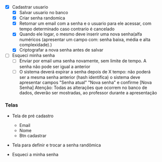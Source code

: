 - [x] Cadastrar usuario
   - [x] Salvar usuario no banco
   - [x] Criar senha randomica
   - [x] Retornar um email com a senha e o usuario para ele acessar, com tempo determinado caso contrario é cancelado
   - [x] Quando ele logar, o mesmo deve inserir uma nova senha(alfa numéricos (apresentar um campo com: senha baixa, média e alta complexidade).)
   - [x] Criptografar a nova senha antes de salvar

- [ ] Esqueci minha senha
    - [ ] Enviar por email uma senha novamente, sem limite de tempo. A senha não pode ser igual a anterior
    - [ ] O sistema deverá expirar a senha depois de X tempo: não poderá ser a mesma senha anterior (hash identifica) o sistema deve apresentar campos "Senha atual" "Nova senha" e confirme [Nova Senha] Atenção: Todas as alterações que ocorrem no banco de dados, deverão ser mostradas, ao professor durante a apresentação

### Telas

* Tela de pré cadastro
   - Email
   - Nome
   - Btn cadastrar

* Tela para definir e trocar a senha randômica

* Esqueci a minha senha